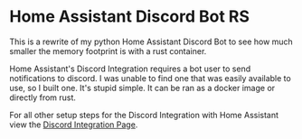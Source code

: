 # Home Assistant Discord Bot RS

This is a rewrite of my python Home Assistant Discord Bot to see how much smaller the memory footprint is with a rust container.

Home Assistant's Discord Integration requires a bot user to send notifications to discord. I was unable to find one that was easily available to use, so I built one. It's stupid simple. It can be ran as a docker image or directly from rust.

For all other setup steps for the Discord Integration with Home Assistant view the [Discord Integration Page](https://www.home-assistant.io/integrations/discord).